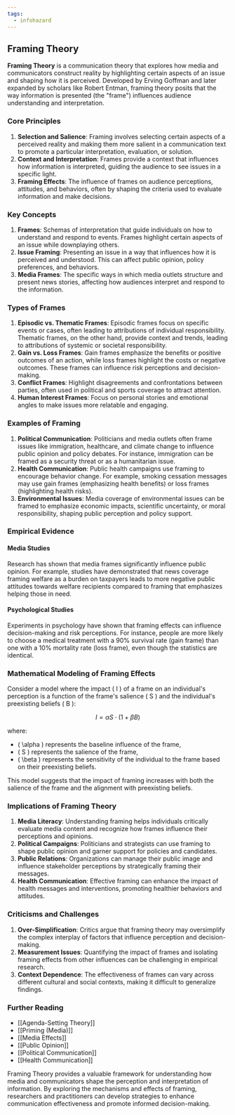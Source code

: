 ```yaml
---
tags:
  - infohazard
---
```


## Framing Theory

**Framing Theory** is a communication theory that explores how media and communicators construct reality by highlighting certain aspects of an issue and shaping how it is perceived. Developed by Erving Goffman and later expanded by scholars like Robert Entman, framing theory posits that the way information is presented (the "frame") influences audience understanding and interpretation. 

### Core Principles

1. **Selection and Salience**: Framing involves selecting certain aspects of a perceived reality and making them more salient in a communication text to promote a particular interpretation, evaluation, or solution.
2. **Context and Interpretation**: Frames provide a context that influences how information is interpreted, guiding the audience to see issues in a specific light.
3. **Framing Effects**: The influence of frames on audience perceptions, attitudes, and behaviors, often by shaping the criteria used to evaluate information and make decisions.

### Key Concepts

1. **Frames**: Schemas of interpretation that guide individuals on how to understand and respond to events. Frames highlight certain aspects of an issue while downplaying others.
2. **Issue Framing**: Presenting an issue in a way that influences how it is perceived and understood. This can affect public opinion, policy preferences, and behaviors.
3. **Media Frames**: The specific ways in which media outlets structure and present news stories, affecting how audiences interpret and respond to the information.

### Types of Frames

1. **Episodic vs. Thematic Frames**: Episodic frames focus on specific events or cases, often leading to attributions of individual responsibility. Thematic frames, on the other hand, provide context and trends, leading to attributions of systemic or societal responsibility.
2. **Gain vs. Loss Frames**: Gain frames emphasize the benefits or positive outcomes of an action, while loss frames highlight the costs or negative outcomes. These frames can influence risk perceptions and decision-making.
3. **Conflict Frames**: Highlight disagreements and confrontations between parties, often used in political and sports coverage to attract attention.
4. **Human Interest Frames**: Focus on personal stories and emotional angles to make issues more relatable and engaging.

### Examples of Framing

1. **Political Communication**: Politicians and media outlets often frame issues like immigration, healthcare, and climate change to influence public opinion and policy debates. For instance, immigration can be framed as a security threat or as a humanitarian issue.
2. **Health Communication**: Public health campaigns use framing to encourage behavior change. For example, smoking cessation messages may use gain frames (emphasizing health benefits) or loss frames (highlighting health risks).
3. **Environmental Issues**: Media coverage of environmental issues can be framed to emphasize economic impacts, scientific uncertainty, or moral responsibility, shaping public perception and policy support.

### Empirical Evidence

#### Media Studies

Research has shown that media frames significantly influence public opinion. For example, studies have demonstrated that news coverage framing welfare as a burden on taxpayers leads to more negative public attitudes towards welfare recipients compared to framing that emphasizes helping those in need.

#### Psychological Studies

Experiments in psychology have shown that framing effects can influence decision-making and risk perceptions. For instance, people are more likely to choose a medical treatment with a 90% survival rate (gain frame) than one with a 10% mortality rate (loss frame), even though the statistics are identical.

### Mathematical Modeling of Framing Effects

Consider a model where the impact \( I \) of a frame on an individual's perception is a function of the frame's salience \( S \) and the individual's preexisting beliefs \( B \):

$$
I = \alpha S \cdot (1 + \beta B)
$$

where:
- \( \alpha \) represents the baseline influence of the frame,
- \( S \) represents the salience of the frame,
- \( \beta \) represents the sensitivity of the individual to the frame based on their preexisting beliefs.

This model suggests that the impact of framing increases with both the salience of the frame and the alignment with preexisting beliefs.

### Implications of Framing Theory

1. **Media Literacy**: Understanding framing helps individuals critically evaluate media content and recognize how frames influence their perceptions and opinions.
2. **Political Campaigns**: Politicians and strategists can use framing to shape public opinion and garner support for policies and candidates.
3. **Public Relations**: Organizations can manage their public image and influence stakeholder perceptions by strategically framing their messages.
4. **Health Communication**: Effective framing can enhance the impact of health messages and interventions, promoting healthier behaviors and attitudes.

### Criticisms and Challenges

1. **Over-Simplification**: Critics argue that framing theory may oversimplify the complex interplay of factors that influence perception and decision-making.
2. **Measurement Issues**: Quantifying the impact of frames and isolating framing effects from other influences can be challenging in empirical research.
3. **Context Dependence**: The effectiveness of frames can vary across different cultural and social contexts, making it difficult to generalize findings.

### Further Reading

- [[Agenda-Setting Theory]]
- [[Priming (Media)]]
- [[Media Effects]]
- [[Public Opinion]]
- [[Political Communication]]
- [[Health Communication]]

Framing Theory provides a valuable framework for understanding how media and communicators shape the perception and interpretation of information. By exploring the mechanisms and effects of framing, researchers and practitioners can develop strategies to enhance communication effectiveness and promote informed decision-making.